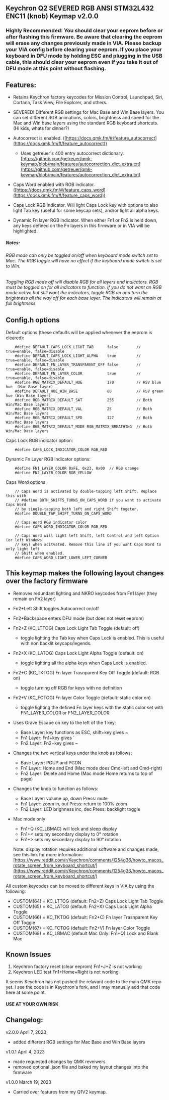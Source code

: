 ## Keychron Q2 SEVERED RGB ANSI STM32L432 ENC11 (knob) Keymap v2.0.0

### Highly Recommended: You should clear your eeprom before or after flashing this firmware. Be aware that clearing the eeprom will erase any changes previously made in VIA. Please backup your VIA config before clearing your eeprom. If you place your keyboard in DFU mode by holding ESC and plugging in the USB cable, this should clear your eeprom even if you take it out of DFU mode at this point without flashing.

## Features:
- Retains Keychron factory keycodes for Mission Control, Launchpad, Siri, Cortana, Task View, File Explorer, and others.

- SEVERED! Different RGB settings for Mac Base and Win Base layers. You can set different RGB animations, colors, brightness and speed for the Mac and Win base layers using the standard RGB keyboard shortcuts. (Hi kids, whats for dinner?)

- Autocorrect is enabled. ([https://docs.qmk.fm/#/feature_autocorrect](https://docs.qmk.fm/#/feature_autocorrect))
    - Uses getreuer's 400 entry autocorrect dictionary.   
    [https://github.com/getreuer/qmk-keymap/blob/main/features/autocorrection_dict_extra.txt](https://github.com/getreuer/qmk-keymap/blob/main/features/autocorrection_dict_extra.txt)

- Caps Word enabled with RGB indicator. ([https://docs.qmk.fm/#/feature_caps_word](https://docs.qmk.fm/#/feature_caps_word))

- Caps Lock RGB indicator. Will light Caps Lock key with options to also light Tab key (useful for some keycap sets), and/or light all alpha keys.

- Dynamic Fn layer RGB indicator. When either Fn1 or Fn2 is held down, any keys defined on the Fn layers in this firmware or in VIA will be highlighted.

##### Notes:   

###### RGB mode can only be toggled on/off when keyboard mode switch set to Mac. The RGB toggle will have no effect if the keyboard mode switch is set to Win. 
###### Toggling RGB mode off will disable RGB for all layers and indicators. RGB must be toggled on for all indicators to function. If you do not want an RGB mode active but still want the indicators, toggle RGB on and turn the brightness all the way off for each base layer. The indicators will remain at full brightness. 


## Config.h options

Default options (these defaults will be applied whenever the eeprom is cleared):

```
    #define DEFAULT_CAPS_LOCK_LIGHT_TAB      false        // true=enable, false=disable
    #define DEFAULT_CAPS_LOCK_LIGHT_ALPHA    true         // true=enable, false=disable
    #define DEFAULT_FN_LAYER_TRANSPARENT_OFF false        // true=enable, false=disable
    #define DEFAULT_FN_LAYER_COLOR           true         // true=enable, false=disable
    #define RGB_MATRIX_DEFAULT_HUE           170          // HSV blue hue  (Mac Base layer)
    #define DEFAULT_HUE_WIN_BASE             80           // HSV green hue (Win Base layer)
    #define RGB_MATRIX_DEFAULT_SAT           255          // Both Win/Mac Base layers 
    #define RGB_MATRIX_DEFAULT_VAL           25           // Both Win/Mac Base layers 
    #define RGB_MATRIX_DEFAULT_SPD           127          // Both Win/Mac Base layers 
    #define RGB_MATRIX_DEFAULT_MODE RGB_MATRIX_BREATHING  // Both Win/Mac Base layers 

```   

Caps Lock RGB indicator option:
```
    #define CAPS_LOCK_INDICATOR_COLOR RGB_RED
```

Dynamic Fn Layer RGB indicator options:
```
    #define FN1_LAYER_COLOR 0xFE, 0x23, 0x00  // RGB orange
    #define FN2_LAYER_COLOR RGB_YELLOW
```

Caps Word options:

```
    // Caps Word is activated by double-tapping left Shift. Replace this with 
    // #define BOTH_SHIFTS_TURNS_ON_CAPS_WORD if you want to activate Caps Word 
    // by single-tapping both left and right Shift togeter. 
    #define DOUBLE_TAP_SHIFT_TURNS_ON_CAPS_WORD

    // Caps Word RGB indicator color
    #define CAPS_WORD_INDICATOR_COLOR RGB_RED

    // Caps Word will light left Shift, left Control and left Option (or left Windows
    // key) when acitvated. Remove this line if you want Caps Word to only light left
    // Shift when enabled.
    #define CAPS_WORD_LIGHT_LOWER_LEFT_CORNER
```

## This keymap makes the following layout changes over the factory firmware

- Removes redundant lighting and NKRO keycodes from Fn1 layer (they remain on Fn2 layer)
- Fn2+Left Shift toggles Autocorrect on/off
- Fn2+Backspace enters DFU mode (but does not reset eeprom)
- Fn2+Z (KC_LTTOG) Caps Lock Light Tab Toggle (default: off)
    - toggle lighting the Tab key when Caps Lock is enabled. This is useful with non backlit keycaps/legends. 
- Fn2+X (KC_LATOG) Caps Lock Light Alpha Toggle (default: on)
    - toggle lighting all the alpha keys when Caps Lock is enabled. 
- Fn2+C (KC_TKTOG) Fn layer Trasnparent Key Off Toggle (default: RGB on)
    - toggle turning off RGB for keys with no definition 
- Fn2+V (KC_FCTOG) Fn layer Color Toggle (default: static color on)
    - toggle lighting the defined Fn layer keys with the static color set with FN1_LAYER_COLOR or FN2_LAYER_COLOR 

- Uses Grave Escape on key to the left of the 1 key:
    - Base Layer: key functions as ESC, shift+key gives ~
    - Fn1 Layer: Fn1+key gives `
    - Fn2 Layer: Fn2+key gives ~

- Changes the two vertical keys under the knob as follows:
    - Base Layer: PGUP and PGDN
    - Fn1 Layer: Home and End (Mac mode does Cmd-left and Cmd-right)
    - Fn2 Layer: Delete and Home (Mac mode Home returns to top of page)

- Changes the knob to function as follows:
    - Base Layer: volume up, down Press: mute
    - Fn1 Layer:  zoom in, out Press: return to 100% zoom
    - Fn2 Layer:  LED brighness inc, dec Press: backlight toggle

- Mac mode only
    - Fn1+Q (KC_LBMAC) will lock and sleep display
    - Fn1+< sets my secondary display to 0° rotation
    - Fn1+> sets my secondary display to 90° rotation
    
    Note: display rotation requires additional software and changes made, see this link for more information:   
    [https://www.reddit.com/r/Keychron/comments/1254g36/howto_macos_rotate_screen_from_keyboard_shortcut/](https://www.reddit.com/r/Keychron/comments/1254g36/howto_macos_rotate_screen_from_keyboard_shortcut/)

All custom keycodes can be moved to different keys in VIA by using the following:
- CUSTOM(64) = KC_LTTOG (default: Fn2+Z) Caps Lock Light Tab Toggle
- CUSTOM(65) = KC_LATOG (default: Fn2+X) Caps Lock Light Alpha Toggle
- CUSTOM(66) = KC_TKTOG (default: Fn2+C) Fn layer Trasnparent Key Off Toggle
- CUSTOM(67) = KC_FCTOG (default: Fn2+V) Fn layer Color Toggle
- CUSTOM(68) = KC_LBMAC (default Mac Only: Fn1+Q) Lock and Blank Mac

## Known Issues

1. Keychron factory reset (clear eeprom) Fn1+J+Z is not working
2. Keychron LED test Fn1+Home+Right is not working

It seems Keychron has not pushed the relavant code to the main QMK repo yet. I see the code is in Keychron's fork, and I may manually add that code here at some point.


#### USE AT YOUR OWN RISK

## Changelog:

v2.0.0  April 7, 2023
- added different RGB settings for Mac Base and Win Base layers

v1.0.1  April 4, 2023
- made requested changes by QMK reveiwers
- removed optional .json file and baked my layout changes into the firmware

v1.0.0  March 19, 2023
- Carried over features from my Q1V2 keymap.
